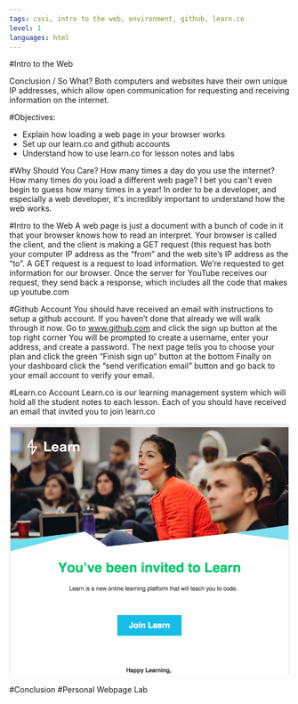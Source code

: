 ```yaml
---
tags: cssi, intro to the web, environment, github, learn.co
level: 1
languages: html
---
```

#Intro to the Web


Conclusion / So What?
Both computers and websites have their own unique IP addresses, which allow open communication for requesting and receiving information on the internet.


#Objectives:
+	Explain how loading a web page in your browser works
+ Set up our learn.co and github accounts
+ Understand how to use learn.co for lesson notes and labs


#Why Should You Care?
How many times a day do you use the internet? How many times do you load a different web page? I bet you can't even begin to guess how many times in a year! In order to be a developer, and especially a web developer, it's incredibly important to understand how the web works.

#Intro to the Web
A web page is just a document with a bunch of code in it that your browser knows how to read an interpret.  Your browser is called the client, and the client is making a GET request (this request has both your computer IP address as the “from” and the web site’s IP address as the “to”. A GET request is a request to load information. We’re requested to get information for our browser. Once the server for YouTube receives our request, they send back a response, which includes all the code that makes up youtube.com

#Github Account
You should have received an email with instructions to setup a github account. If you haven’t done that already we will walk through it now.
Go to www.github.com and click the sign up button at the top right corner
You will be prompted to create a username, enter your address, and create a password.
The next page tells you to choose your plan and click the green “Finish sign up” button at the bottom
Finally on your dashboard click the “send verification email” button and go back to your email account to verify your email.

#Learn.co Account
Learn.co is our  learning management system which will hold all the student notes to each lesson. Each of you should have received an email that invited you to join learn.co

<img src= "images/learn1.png" alt="learn1">

#Conclusion
#Personal Webpage Lab
